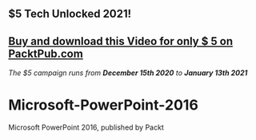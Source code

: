## $5 Tech Unlocked 2021!
[Buy and download this Video for only $ 5 on PacktPub.com](https://www.packtpub.com/product/microsoft-powerpoint-2016-video/9781839213618)
-----
*The $5 campaign     runs from __December 15th 2020__ to __January 13th 2021__*

# Microsoft-PowerPoint-2016
Microsoft PowerPoint 2016, published by Packt
